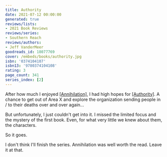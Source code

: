 ```yaml
---
title: Authority
date: 2021-07-12 00:00:00
generated: true
reviews/lists:
- 2021 Book Reviews
reviews/series:
- Southern Reach
reviews/authors:
- Jeff VanderMeer
goodreads_id: 18077769
cover: /embeds/books/authority.jpg
isbn: '0374104107'
isbn13: '9780374104108'
rating: 3
page_count: 341
series_index: [2]
---
```

After how much I enjoyed [[Annihilation]](), I had high hopes for [[Authority]](). A chance to get out of Area X and explore the organization sending people in / to their deaths over and over again...  

But unfortunately, I just couldn't get into it. I missed the limited focus and the mystery of the first book. Even, for what very little we knew about them, the characters.  

<!--more-->

So it goes.  

I don't think I'll finish the series. Annihilation was well worth the read. Leave it at that.